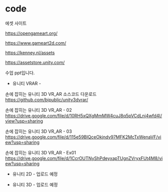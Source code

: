 # code

에셋 사이트

https://opengameart.org/

https://www.gameart2d.com/

https://kenney.nl/assets

https://assetstore.unity.com/



수업 ppt입니다.


- 유니티 VRAR -
 
손에 잡히는 유니티 3D VR_AR 소스코드 다운로드
https://github.com/bjpublic/unity3dvrar/

손에 잡히는 유니티 3D VR_AR - 02
https://drive.google.com/file/d/10RH5xQXgMmMW4cuJ8q5pVCdLnj4wfd4I/view?usp=sharing

손에 잡히는 유니티 3D VR_AR - 03
https://drive.google.com/file/d/115e59BlQceOkjndv97MFK2McTxWenaVF/view?usp=sharing

손에 잡히는 유니티 3D VR_AR - Ex01
https://drive.google.com/file/d/1CcrOUTNyShPdeyxapTUgnZVryxFUt4M8/view?usp=sharing


- 유니티 2D -
업로드 예정

- 유니티 3D -
업로드 예정
